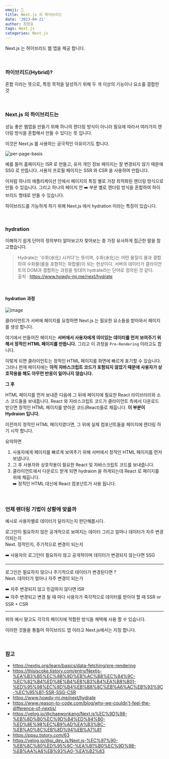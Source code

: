 ```yaml
---
emoji: 📖
title: Next.js 의 하이브리드
date: '2023-04-21'
author: 최현호
tags: Next.js
categories: Next.js
---
```


Next.js 는 하이브리드 웹 앱을 제공 합니다.

<br>

### 하이브리드(Hybrid)?

혼합 이라는 뜻으로, 특정 목적을 달성하기 위해 두 개 이상의 기능이나 요소를 결합한 것

<br>

### Next.js 의 하이브리드는

성능 좋은 웹앱을 만들기 위해 하나의 렌더링 방식이 아니라 필요에 따라서 여러가지 렌더링 방식을 혼합해서 만들 수 있다는 뜻 입니다.

이것은 Next.js 를 사용하는 궁극적인 이유이기도 합니다.

![per-page-basis](https://user-images.githubusercontent.com/87301268/232945331-93233871-c227-4708-97ee-708f3b3e2a14.png)

예를 들어 홈페이지는 ISR 로 만들고, 유저 개인 정보 페이지는 잘 변경되지 않기 때문에 SSG 로 만듭니다.
사용자 프로필 페이지는 SSR 와 CSR 을 사용하여 만듭니다.

이처럼 하나의 애플리케이션 안에서 페이지의 특징 별로 가장 최적화된 렌더링 방식으로 만들 수 있습니다.
그리고 하나의 페이지 안 ➡️ 부분 별로 렌더링 방식을 혼합하여 하이브리드 형태로 만들 수 있습니다.

하이브리드를 가능하게 하기 위해 Next.js 에서 hydration 이라는 특징이 있습니다.

<br>

### hydration

이해하기 쉽게 단어의 정의부터 알아보고자 찾아보는 중 가장 유사하게 접근한 말을 참고했습니다.

> Hydrate는 '수화(水化) 시키다'는 뜻이며, 수화(水化)는 어떤 물질이 물과 결합하여 수화물(물을 포함하는 화합물)이 되는 현상이다. 서버의 데이터가 클라이언트의 DOM과 결합하는 과정을 빗대어 hydrate라는 단어로 정의된 것 같다. <br>
> 출처 : https://www.howdy-mj.me/next/hydrate

<br>

#### hydration 과정

![image](https://user-images.githubusercontent.com/87301268/232950918-999114c6-40a3-473f-aa2a-4603707f6d04.png)

클라이언트가 서버에 페이지를 요청하면 Next.js 는 필요한 요소들을 받아와서 페이지를 생성 합니다.

여기에서 만들어진 페이지는 **서버에서 사용자에게 의미있는 데이터를 먼저 보여주기 위해서 정적인 HTML 페이지를 만듭니다.**
그리고 이 과정을 `Pre-Rendering` 이라고도 합니다.

이렇게 되면 클라이언트는 정적인 HTML 페이지를 화면에 빠르게 표기할 수 있습니다.
그러나 현재 페이지에는 **아직 자바스크립트 코드가 포함되지 않았기 때문에 사용자가 상호작용을 해도 아무런 반응이 일어나지 않습니다.**

**그 후**

HTML 페이지를 먼저 보내준 다음에 그 뒤에 페이지에 필요한 React 라이브러리와 소스 코드들을 보내줍니다.
React 와 자바스크립트 코드가 클라이언트 측에서 다운로드 받으면 정적인 HTML 페이지를 받아온 코드(React)들로 채웁니다.
**이 부분이 Hydraion 입니다.**

이전까지 정적인 HTML 페이지였다면, 그 위에 실제 컴포넌트들을 페이지에 렌더링 하기 시작 합니다.

요악하면

1. 사용자에게 페이지를 빠르게 보여주기 위해 서버에서 정적인 HTML 페이지를 먼저 보냅니다.
2. 그 후 사용자와 상호작용이 필요한 React 및 자바스크립트 코드를 보내줍니다.
3. 클라이언트에서 다운로드 받게 되면 hydraion 을 하게되는데 React 로 페이지를 위에 채웁니다. <br>
   ➡️ 정적인 HTML 대신에 React 컴포넌트가 사용 됩니다.

<br>

### 언제 렌더링 기법이 상황에 맞을까

예시로 사용자별로 데이터가 달라지는지 판단해봅시다.

로그인이 필요하지 않은 공개적으로 보여지는 데이터 그리고 얼마나 데이터가 자주 변경이되는지 <br>
Next. 정적인지, 주기적으로 변경이 되는지 <br>

➡️ 사용자의 로그인이 필요하지 않고 공개적이며 데이터가 변경되지 않는다면 SSG

---

로그인은 필요하지 않으나 주기적으로 데이터가 변경된다면 ? <br>
Next. 데이터가 얼마나 자주 변경이 되는가 <br>

➡️ 자주 변경되지 않고 민감하지 않다면 ISR <br>
➡️ 자주 변경되고 변경 될 때 마다 사용자가 즉각적으로 데이터를 받아야 할 때 SSR or SSR + CSR

---

위의 예시 말고도 각각의 페이지에 적합한 방식을 채택해 사용 할 수 있습니다.

이러한 것들을 통틀어 하이브리드 앱 이라고 Next.js에서는 지칭 합니다.

<br>

### 참고

- https://nextjs.org/learn/basics/data-fetching/pre-rendering
- https://thisiscoke.tistory.com/entry/Nextjs-%EA%B3%B5%EC%8B%9D%EB%AC%B8%EC%84%9C-%EC%82%B4%ED%8E%B4%EB%B3%B4%EA%B8%B01-%ED%95%98%EC%9D%B4%EB%B8%8C%EB%A6%AC%EB%93%9C-%EC%95%B1-SSR-SSG-CSR
- https://www.howdy-mj.me/next/hydrate
- https://www.reason-to-code.com/blog/why-we-couldn't-feel-the-difference-of-nextjs/
- https://velog.io/@chaewonkang/Next.js%EC%9D%98-%EB%8D%B0%EC%9D%B4%ED%84%B0-%ED%8E%98%EC%B9%AD%EA%B3%BC-%EB%A0%8C%EB%8D%94%EB%A7%81
- https://ppsu.tistory.com/63
- https://velog.io/@sj_dev_js/Next.js-%EC%97%90-%EB%8C%80%ED%95%9C-%EA%B1%B0%EC%9D%98-%EB%AA%A8%EB%93%A0-%EA%B2%83

<br>

```toc

```
